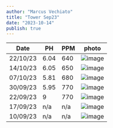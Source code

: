```yaml
---
author: "Marcus Vechiato"
title: "Tower Sep23"
date: "2023-10-14"
publish: true
--- 
```


| Date     | PH   | PPM  | photo |
| -------- | ---- | ---- | ---   |
| 22/10/23 | 6.04 | 640  | ![image](/obsidian/tower231022.jpg)  |
| 14/10/23 | 6.05 | 650  | ![image](/obsidian/tower231014.jpg)  |
| 07/10/23 | 5.81 | 680  | ![image](/obsidian/tower231007.jpeg) |
| 30/09/23 | 5.95 | 770  | ![image](/obsidian/tower230930.jpg)  |
| 22/09/23 | 9    | 770  | ![image](/obsidian/tower230922.jpg)  | 
| 17/09/23 | n/a  | n/a  | ![image](/obsidian/tower230917.png)  |
| 10/09/23 | n/a  | n/a  | ![image](/obsidian/tower230923.png)  |
